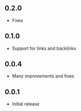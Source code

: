 ## 0.2.0
- Fixes

## 0.1.0
- Support for links and backlinks

## 0.0.4
- Many improvements and fixes

## 0.0.1
- Initial release